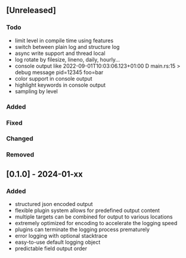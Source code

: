 ## [Unreleased]

### Todo

- limit level in compile time using features
- switch between plain log and structure log
- async write support and thread local
- log rotate by filesize, lineno, daily, hourly...
- console output like 2022-09-01T10:03:06.123+01:00 D main.rs:15 > debug message pid=12345 foo=bar
- color support in console output
- highlight keywords in console output
- sampling by level

### Added
### Fixed
### Changed
### Removed

## [0.1.0] - 2024-01-xx

### Added

- structured json encoded output
- flexible plugin system allows for predefined output content
- multiple targets can be combined for output to various locations
- extremely optimized for encoding to accelerate the logging speed
- plugins can terminate the logging process prematurely
- error logging with optional stacktrace
- easy-to-use default logging object
- predictable field output order